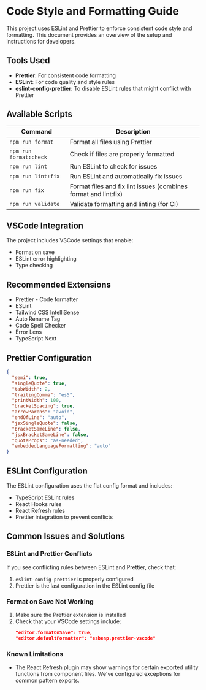 # Code Style and Formatting Guide

This project uses ESLint and Prettier to enforce consistent code style and formatting. This document provides an overview of the setup and instructions for developers.

## Tools Used

- **Prettier**: For consistent code formatting
- **ESLint**: For code quality and style rules
- **eslint-config-prettier**: To disable ESLint rules that might conflict with Prettier

## Available Scripts

| Command | Description |
|---------|-------------|
| `npm run format` | Format all files using Prettier |
| `npm run format:check` | Check if files are properly formatted |
| `npm run lint` | Run ESLint to check for issues |
| `npm run lint:fix` | Run ESLint and automatically fix issues |
| `npm run fix` | Format files and fix lint issues (combines format and lint:fix) |
| `npm run validate` | Validate formatting and linting (for CI) |

## VSCode Integration

The project includes VSCode settings that enable:

- Format on save
- ESLint error highlighting
- Type checking

## Recommended Extensions

- Prettier - Code formatter
- ESLint
- Tailwind CSS IntelliSense
- Auto Rename Tag
- Code Spell Checker
- Error Lens
- TypeScript Next

## Prettier Configuration

```json
{
  "semi": true,
  "singleQuote": true,
  "tabWidth": 2,
  "trailingComma": "es5",
  "printWidth": 100,
  "bracketSpacing": true,
  "arrowParens": "avoid",
  "endOfLine": "auto",
  "jsxSingleQuote": false,
  "bracketSameLine": false,
  "jsxBracketSameLine": false,
  "quoteProps": "as-needed",
  "embeddedLanguageFormatting": "auto"
}
```

## ESLint Configuration

The ESLint configuration uses the flat config format and includes:

- TypeScript ESLint rules
- React Hooks rules
- React Refresh rules
- Prettier integration to prevent conflicts

## Common Issues and Solutions

### ESLint and Prettier Conflicts

If you see conflicting rules between ESLint and Prettier, check that:

1. `eslint-config-prettier` is properly configured
2. Prettier is the last configuration in the ESLint config file

### Format on Save Not Working

1. Make sure the Prettier extension is installed
2. Check that your VSCode settings include:
   ```json
   "editor.formatOnSave": true,
   "editor.defaultFormatter": "esbenp.prettier-vscode"
   ```

### Known Limitations

- The React Refresh plugin may show warnings for certain exported utility functions from component files. We've configured exceptions for common pattern exports.
